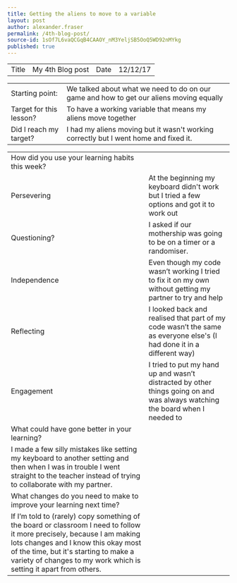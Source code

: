 ```yaml
---
title: Getting the aliens to move to a variable
layout: post
author: alexander.fraser
permalink: /4th-blog-post/
source-id: 1sOf7L6vaQCGqB4CAAOY_nM3YeljSB5OoQ5WD92nMYkg
published: true
---
```

<table>
 <tr>
    <td>Title</td>
    <td>My 4th Blog post</td>
    <td>Date</td>
    <td>12/12/17</td>
  </tr>
</table>


<table>
  <tr>
    <td>Starting point:</td>
    <td>We talked about what we need to do on our game and how to get our aliens moving equally</td>
  </tr>
  <tr>
    <td>Target for this lesson?</td>
    <td>To have a working variable that means my aliens move together</td>
  </tr>
  <tr>
    <td>Did I reach my target? </td>
    <td>I had my aliens moving but it wasn't working correctly but I went home and fixed it.</td>
  </tr>
</table>


<table>
  <tr>
    <td>How did you use your learning habits this week?</td>
    <td></td>
  </tr>
  <tr>
    <td>Persevering</td>
    <td>At the beginning my keyboard didn't work but I tried a few options and got it to work out  </td>
  </tr>
  <tr>
    <td>Questioning?</td>
    <td>I asked if our mothership was going to be on a timer or a randomiser.</td>
  </tr>
  <tr>
    <td>Independence</td>
    <td>Even though my code wasn’t working I tried to fix it on my own without getting my partner to try and help</td>
  </tr>
  <tr>
    <td>Reflecting</td>
    <td>I looked back and realised that part of my code wasn’t the same as everyone else's (I had done it in a different way)</td>
  </tr>
  <tr>
    <td>Engagement</td>
    <td>I tried to put my hand up and wasn’t distracted by other things going on and was always watching the board when I needed to</td>
  </tr>
  <tr>
    <td>What could have gone better in your learning?</td>
    <td></td>
  </tr>
  <tr>
    <td>I made a few silly mistakes like setting my keyboard to another setting and then when I was in trouble I went straight to the teacher instead of trying to collaborate with my partner. </td>
    <td></td>
  </tr>
  <tr>
    <td>What changes do you need to make to improve your learning next time?</td>
    <td></td>
  </tr>
  <tr>
    <td>If I’m told to (rarely) copy something of the board or classroom I need to follow it more precisely, because I am making lots changes and I know this okay most of the time, but it's starting to make a variety of changes to my work which is setting it apart from others.  </td>
    <td></td>
  </tr>
</table>


